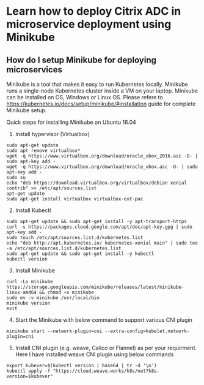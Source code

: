 # Learn how to deploy Citrix ADC in microservice deployment using Minikube

## How do I setup Minikube for deploying microservices
Minikube is a tool that makes it easy to run Kubernetes locally. Minikube runs a single-node Kubernetes cluster inside a VM on your laptop.
Minikube can be installed on OS, Windows or Linux OS. Please refere to https://kubernetes.io/docs/setup/minikube/#installation guide for complete Minikube setup.

Quick steps for installing Minikube on Ubuntu 16.04
1. Install hypervisor (Virtualbox)
```
sudo apt-get update
sudo apt remove virtualbox*
wget -q https://www.virtualbox.org/download/oracle_vbox_2016.asc -O- | sudo apt-key add -
wget -q https://www.virtualbox.org/download/oracle_vbox.asc -O- | sudo apt-key add -
sudo su
echo "deb https://download.virtualbox.org/virtualbox/debian xenial contrib" >> /etc/apt/sources.list
apt-get update
sudo apt-get install virtualbox virtualbox-ext-pac
```
2. Install Kubectl
```
sudo apt-get update && sudo apt-get install -y apt-transport-https
curl -s https://packages.cloud.google.com/apt/doc/apt-key.gpg | sudo apt-key add -
sudo touch /etc/apt/sources.list.d/kubernetes.list 
echo "deb http://apt.kubernetes.io/ kubernetes-xenial main" | sudo tee -a /etc/apt/sources.list.d/kubernetes.list
sudo apt-get update && sudo apt-get install -y kubectl
kubectl version
```
3. Install Minikube
```
curl -Lo minikube https://storage.googleapis.com/minikube/releases/latest/minikube-linux-amd64 && chmod +x minikube
sudo mv -v minikube /usr/local/bin
minikube version
exit
```
4. Start the Minikube with below command to support various CNI plugin
```
minikube start --network-plugin=cni --extra-config=kubelet.network-plugin=cni
```
5. Install CNI plugin (e.g. weave, Calico or Flannel) as per your requirment. Here I have installed weave CNI plugin using below commands
```
export kubever=$(kubectl version | base64 | tr -d '\n')
kubectl apply -f "https://cloud.weave.works/k8s/net?k8s-version=$kubever"
```
